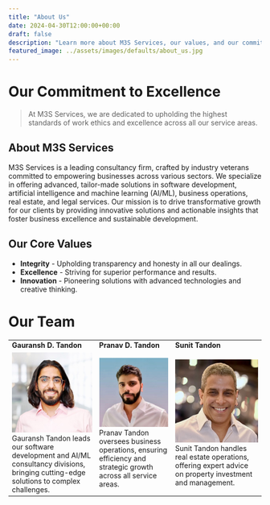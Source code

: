 ```yaml
---
title: "About Us"
date: 2024-04-30T12:00:00+00:00
draft: false
description: "Learn more about M3S Services, our values, and our commitment to providing top-tier consultancy across multiple domains."
featured_image: ../assets/images/defaults/about_us.jpg
---
```


# Our Commitment to Excellence

> At M3S Services, we are dedicated to upholding the highest standards of work ethics and excellence across all our service areas.

## About M3S Services

M3S Services is a leading consultancy firm, crafted by industry veterans committed to empowering businesses across various sectors. We specialize in offering advanced, tailor-made solutions in software development, artificial intelligence and machine learning (AI/ML), business operations, real estate, and legal services. Our mission is to drive transformative growth for our clients by providing innovative solutions and actionable insights that foster business excellence and sustainable development.

## Our Core Values

- **Integrity** - Upholding transparency and honesty in all our dealings.
- **Excellence** - Striving for superior performance and results.
- **Innovation** - Pioneering solutions with advanced technologies and creative thinking.

# Our Team


|            |                                               |                                                                                           |
|----------------|---------------------------------------------------|------------------------------------------------------------------------------------------------------|
| **Gauransh D. Tandon** | **Pranav D. Tandon** | **Sunit Tandon** |
| ![Gauransh Tandon](/assets/images/defaults/gauransh.jpg) Gauransh Tandon leads our software development and AI/ML consultancy divisions, bringing cutting-edge solutions to complex challenges.| ![Pranav Tandon](/assets/images/defaults/pranav.jpg) Pranav Tandon oversees business operations, ensuring efficiency and strategic growth across all service areas. | ![Sunit Tandon](/assets/images/defaults/sunit.jpg)Sunit Tandon handles real estate operations, offering expert advice on property investment and management.    |
